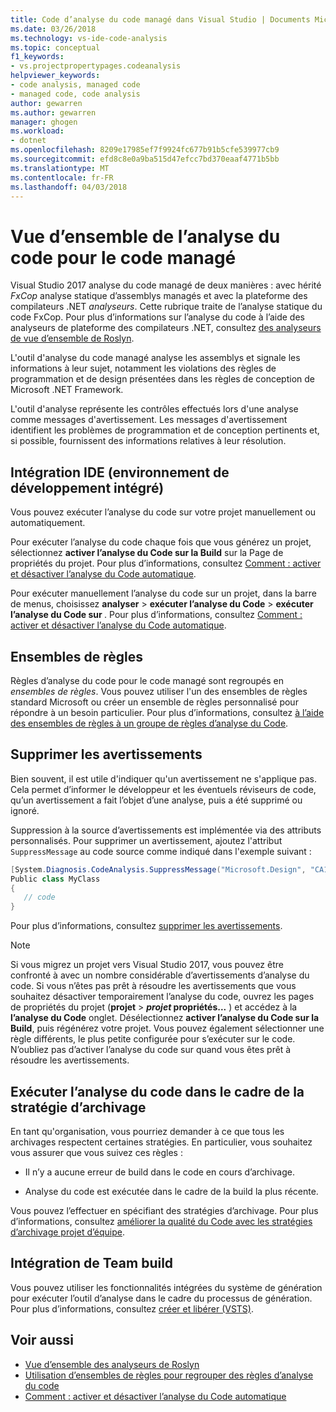 ```yaml
---
title: Code d’analyse du code managé dans Visual Studio | Documents Microsoft
ms.date: 03/26/2018
ms.technology: vs-ide-code-analysis
ms.topic: conceptual
f1_keywords:
- vs.projectpropertypages.codeanalysis
helpviewer_keywords:
- code analysis, managed code
- managed code, code analysis
author: gewarren
ms.author: gewarren
manager: ghogen
ms.workload:
- dotnet
ms.openlocfilehash: 8209e17985ef7f9924fc677b91b5cfe539977cb9
ms.sourcegitcommit: efd8c8e0a9ba515d47efcc7bd370eaaf4771b5bb
ms.translationtype: MT
ms.contentlocale: fr-FR
ms.lasthandoff: 04/03/2018
---
```

# <a name="overview-of-code-analysis-for-managed-code"></a>Vue d’ensemble de l’analyse du code pour le code managé

Visual Studio 2017 analyse du code managé de deux manières : avec hérité *FxCop* analyse statique d’assemblys managés et avec la plateforme des compilateurs .NET *analyseurs*. Cette rubrique traite de l’analyse statique du code FxCop. Pour plus d’informations sur l’analyse du code à l’aide des analyseurs de plateforme des compilateurs .NET, consultez [des analyseurs de vue d’ensemble de Roslyn](../code-quality/roslyn-analyzers-overview.md).

L'outil d'analyse du code managé analyse les assemblys et signale les informations à leur sujet, notamment les violations des règles de programmation et de design présentées dans les règles de conception de Microsoft .NET Framework.

L'outil d'analyse représente les contrôles effectués lors d'une analyse comme messages d'avertissement. Les messages d'avertissement identifient les problèmes de programmation et de conception pertinents et, si possible, fournissent des informations relatives à leur résolution.

## <a name="ide-integrated-development-environment-integration"></a>Intégration IDE (environnement de développement intégré)

Vous pouvez exécuter l’analyse du code sur votre projet manuellement ou automatiquement.

Pour exécuter l’analyse du code chaque fois que vous générez un projet, sélectionnez **activer l’analyse du Code sur la Build** sur la Page de propriétés du projet. Pour plus d’informations, consultez [Comment : activer et désactiver l’analyse du Code automatique](../code-quality/how-to-enable-and-disable-automatic-code-analysis-for-managed-code.md).

Pour exécuter manuellement l’analyse du code sur un projet, dans la barre de menus, choisissez **analyser** > **exécuter l’analyse du Code** > **exécuter l’analyse du Code sur <project>** . Pour plus d’informations, consultez [Comment : activer et désactiver l’analyse du Code automatique](../code-quality/how-to-enable-and-disable-automatic-code-analysis-for-managed-code.md).

## <a name="rule-sets"></a>Ensembles de règles

Règles d’analyse du code pour le code managé sont regroupés en *ensembles de règles*. Vous pouvez utiliser l'un des ensembles de règles standard Microsoft ou créer un ensemble de règles personnalisé pour répondre à un besoin particulier. Pour plus d’informations, consultez [à l’aide des ensembles de règles à un groupe de règles d’analyse du Code](../code-quality/using-rule-sets-to-group-code-analysis-rules.md).

## <a name="suppress-warnings"></a>Supprimer les avertissements

Bien souvent, il est utile d'indiquer qu'un avertissement ne s'applique pas. Cela permet d’informer le développeur et les éventuels réviseurs de code, qu’un avertissement a fait l’objet d’une analyse, puis a été supprimé ou ignoré.

Suppression à la source d’avertissements est implémentée via des attributs personnalisés. Pour supprimer un avertissement, ajoutez l'attribut `SuppressMessage` au code source comme indiqué dans l'exemple suivant :

```csharp
[System.Diagnosis.CodeAnalysis.SuppressMessage("Microsoft.Design", "CA1039:ListsAreStrongTyped")]
Public class MyClass
{
   // code
}
```

Pour plus d’informations, consultez [supprimer les avertissements](../code-quality/in-source-suppression-overview.md).

> [!NOTE]
> Si vous migrez un projet vers Visual Studio 2017, vous pouvez être confronté à avec un nombre considérable d’avertissements d’analyse du code. Si vous n’êtes pas prêt à résoudre les avertissements que vous souhaitez désactiver temporairement l’analyse du code, ouvrez les pages de propriétés du projet (**projet** > ***projet* propriétés...** ) et accédez à la **l’analyse du Code** onglet. Désélectionnez **activer l’analyse du Code sur la Build**, puis régénérez votre projet. Vous pouvez également sélectionner une règle différents, le plus petite configurée pour s’exécuter sur le code. N’oubliez pas d’activer l’analyse du code sur quand vous êtes prêt à résoudre les avertissements.

## <a name="run-code-analysis-as-part-of-check-in-policy"></a>Exécuter l’analyse du code dans le cadre de la stratégie d’archivage

En tant qu'organisation, vous pourriez demander à ce que tous les archivages respectent certaines stratégies. En particulier, vous souhaitez vous assurer que vous suivez ces règles :

- Il n’y a aucune erreur de build dans le code en cours d’archivage.

- Analyse du code est exécutée dans le cadre de la build la plus récente.

Vous pouvez l’effectuer en spécifiant des stratégies d’archivage. Pour plus d’informations, consultez [améliorer la qualité du Code avec les stratégies d’archivage projet d’équipe](../code-quality/enhancing-code-quality-with-team-project-check-in-policies.md).

## <a name="team-build-integration"></a>Intégration de Team build

Vous pouvez utiliser les fonctionnalités intégrées du système de génération pour exécuter l’outil d’analyse dans le cadre du processus de génération. Pour plus d’informations, consultez [créer et libérer (VSTS)](/vsts/build-release/index).

## <a name="see-also"></a>Voir aussi

- [Vue d’ensemble des analyseurs de Roslyn](../code-quality/roslyn-analyzers-overview.md)
- [Utilisation d’ensembles de règles pour regrouper des règles d’analyse du code](../code-quality/using-rule-sets-to-group-code-analysis-rules.md)
- [Comment : activer et désactiver l’analyse du Code automatique](../code-quality/how-to-enable-and-disable-automatic-code-analysis-for-managed-code.md)
